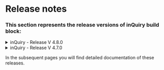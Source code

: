 # Release notes

### This section represents the release versions of inQuiry build block:

<details>

<summary>inQuiry - Release V 4.8.0</summary>



</details>

<details>

<summary>inQuiry - Release V 4.7.0</summary>



</details>

In the subsequent pages you will find detailed documentation of these releases.&#x20;

